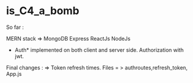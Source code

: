 # is_C4_a_bomb

So far : 

MERN stack => MongoDB Express ReactJs NodeJs

  - Auth* implemented on both client and server side. Authorization with jwt.




Final changes : 
  => Token refresh times. Files = > authroutes,refresh_token, App.js